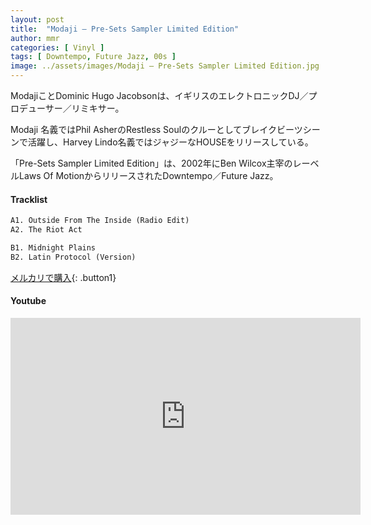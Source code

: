 ```yaml
---
layout: post
title:  "Modaji – Pre-Sets Sampler Limited Edition"
author: mmr
categories: [ Vinyl ]
tags: [ Downtempo, Future Jazz, 00s ]
image: ../assets/images/Modaji – Pre-Sets Sampler Limited Edition.jpg
---
```


ModajiことDominic Hugo Jacobsonは、イギリスのエレクトロニックDJ／プロデューサー／リミキサー。

Modaji 名義ではPhil AsherのRestless Soulのクルーとしてブレイクビーツシーンで活躍し、Harvey Lindo名義ではジャジーなHOUSEをリリースしている。

「Pre-Sets Sampler Limited Edition」は、2002年にBen Wilcox主宰のレーベルLaws Of MotionからリリースされたDowntempo／Future Jazz。

#### Tracklist
```md
A1. Outside From The Inside (Radio Edit)
A2. The Riot Act

B1. Midnight Plains
B2. Latin Protocol (Version)
```

[メルカリで購入](https://jp.mercari.com/item/m61116264244?afid=6142608987){: .button1}

#### Youtube
<iframe width="560" height="315" src="https://www.youtube.com/embed/LZY_gyLxKss?si=GduY4VfXKIWVVRsd" title="YouTube video player" frameborder="0" allow="accelerometer; autoplay; clipboard-write; encrypted-media; gyroscope; picture-in-picture; web-share" referrerpolicy="strict-origin-when-cross-origin" allowfullscreen></iframe>